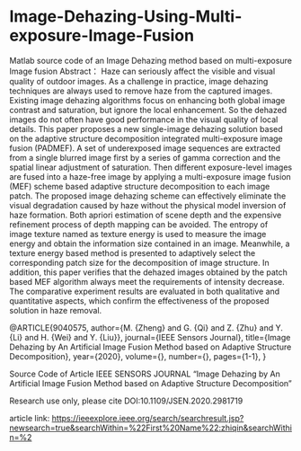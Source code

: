 # Image-Dehazing-Using-Multi-exposure-Image-Fusion
Matlab source code of an Image Dehazing method based on multi-exposure Image fusion
Abstract：
Haze can seriously affect the visible and visual quality of outdoor images. As a challenge in practice, image dehazing techniques are always used to remove haze from the captured images. Existing image dehazing algorithms focus on enhancing both global image contrast and saturation, but ignore the local enhancement. So the dehazed images do not often have good performance in the visual quality of local details. This paper proposes a new single-image dehazing solution based on the adaptive structure decomposition integrated multi-exposure image fusion (PADMEF). A set of underexposed image sequences are extracted from a single blurred image first by a series of gamma correction and the spatial linear adjustment of saturation. Then different exposure-level images are fused into a haze-free image by applying a multi-exposure image fusion (MEF) scheme based adaptive structure decomposition to each image patch. The proposed image dehazing scheme can effectively eliminate the visual degradation caused by haze without the physical model inversion of haze formation. Both apriori estimation of scene depth and the expensive refinement process of depth mapping can be avoided. The entropy of image texture named as texture energy is used to measure the image energy and obtain the information size contained in an image. Meanwhile, a texture energy based method is presented to adaptively select the corresponding patch size for the decomposition of image structure. In addition, this paper verifies that the dehazed images obtained by the patch based MEF algorithm always meet the requirements of intensity decrease. The comparative experiment results are evaluated in both qualitative and quantitative aspects, which confirm the effectiveness of the proposed solution in haze removal.

@ARTICLE{9040575,
  author={M. {Zheng} and G. {Qi} and Z. {Zhu} and Y. {Li} and H. {Wei} and Y. {Liu}},
  journal={IEEE Sensors Journal}, 
  title={Image Dehazing by An Artificial Image Fusion Method based on Adaptive Structure Decomposition}, 
  year={2020},
  volume={},
  number={},
  pages={1-1},
  }

Source Code of Article IEEE SENSORS JOURNAL “Image Dehazing by An Artificial Image Fusion Method based on Adaptive Structure Decomposition” 

Research use only, please cite DOI:10.1109/JSEN.2020.2981719


article link:
https://ieeexplore.ieee.org/search/searchresult.jsp?newsearch=true&searchWithin=%22First%20Name%22:zhiqin&searchWithin=%2
